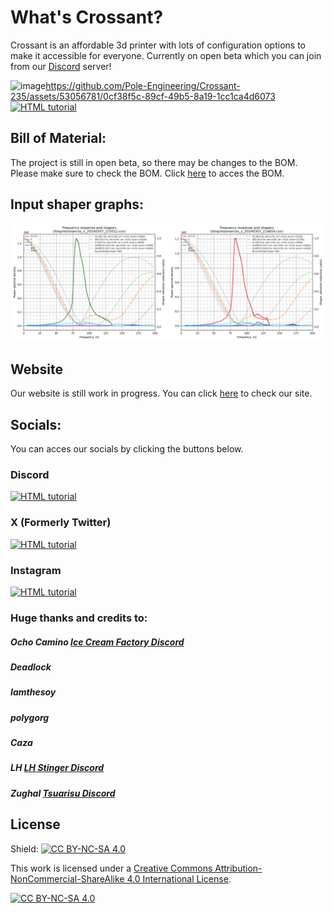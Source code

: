 # What's Crossant?

Crossant is an affordable 3d printer with lots of configuration options to make it accessible for everyone. Currently on open beta which you can join from our [Discord](https://discord.gg/poleengineering) server!

![image](https://github.com/Pole-Engineering/Crossant-235/blob/main/assets/socials/specchart.png)https://github.com/Pole-Engineering/Crossant-235/assets/53056781/0cf38f5c-89cf-49b5-8a19-1cc1ca4d6073
<a href="https://buymeacoffee.com/poleengineering"><img src="https://github.com/Pole-Engineering/Crossant-235/assets/53056781/0cf38f5c-89cf-49b5-8a19-1cc1ca4d6073" alt="HTML tutorial"></a>

## Bill of Material:
The project is still in open beta, so there may be changes to the BOM. Please make sure to check the BOM. Click [here](https://docs.google.com/spreadsheets/d/1u00vXnCiODAP5KC5nTiRgINJnbgC2SU4T4h_pg1mv24/edit?gid=0#gid=0) to acces the BOM.

## Input shaper graphs:

![image](./assets/shapers.png)


## Website
Our website is still work in progress. You can click [here](https://pole.engineering) to check our site.

## Socials:
You can acces our socials by clicking the buttons below.
### Discord
<a href="http://discord.gg/poleengineering"><img src="https://github.com/Pole-Engineering/Crossant-235/blob/main/assets/socials/discordbutton.png" alt="HTML tutorial"></a>

### X (Formerly Twitter)
<a href="http://discord.gg/poleengineering"><img src="https://github.com/Pole-Engineering/Crossant-235/blob/main/assets/socials/xbutton.png" alt="HTML tutorial"></a>

### Instagram
<a href="http://discord.gg/poleengineering"><img src="https://github.com/Pole-Engineering/Crossant-235/blob/main/assets/socials/instagrambutton.png" alt="HTML tutorial"></a>

### Huge thanks and credits to:

#####  Ocho Camino [Ice Cream Factory Discord](https://discord.gg/z9FmEpvTx3) 
#####  Deadlock
##### Iamthesoy
##### polygorg
##### Caza
##### LH [LH Stinger Discord](https://discord.gg/UBpmeDwvMc)
##### Zughal [Tsuarisu Discord](https://discord.gg/HnQ6rQJrPV)


## License
Shield: [![CC BY-NC-SA 4.0][cc-by-nc-sa-shield]][cc-by-nc-sa]

This work is licensed under a
[Creative Commons Attribution-NonCommercial-ShareAlike 4.0 International License][cc-by-nc-sa].

[![CC BY-NC-SA 4.0][cc-by-nc-sa-image]][cc-by-nc-sa]

[cc-by-nc-sa]: http://creativecommons.org/licenses/by-nc-sa/4.0/
[cc-by-nc-sa-image]: https://licensebuttons.net/l/by-nc-sa/4.0/88x31.png
[cc-by-nc-sa-shield]: https://img.shields.io/badge/License-CC%20BY--NC--SA%204.0-lightgrey.svg
